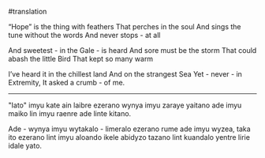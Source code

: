 #translation

“Hope” is the thing with feathers
That perches in the soul
And sings the tune without the words
And never stops - at all

And sweetest - in the Gale - is heard
And sore must be the storm
That could abash the little Bird
That kept so many warm

I’ve heard it in the chillest land
And on the strangest Sea
Yet - never - in Extremity,
It asked a crumb - of me.

***

"Iato" imyu kate ain laibre ezerano
wynya imyu zaraye yaitano
ade imyu maiko lin imyu raenre
ade linte kitano.

Ade - wynya imyu wytakalo - limeralo ezerano rume
ade imyu wyzea, taka ito ezerano
lint imyu aloando ikele abidyzo tazano
lint kuandalo yentre lirie idale yato.

